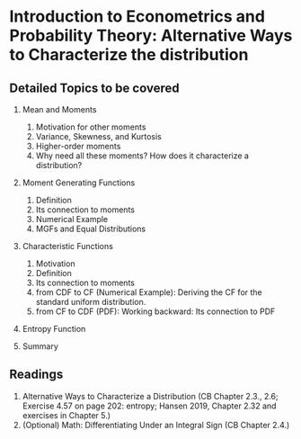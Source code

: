 # Introduction to Econometrics and Probability Theory: Alternative Ways to Characterize the distribution

## Detailed Topics to be covered

1. Mean and Moments

    1. Motivation for other moments
    2. Variance, Skewness, and Kurtosis
    3. Higher-order moments
    4. Why need all these moments? How does it characterize a distribution?
    
2. Moment Generating Functions

    1. Definition
    2. Its connection to moments
    3. Numerical Example
    4. MGFs and Equal Distributions
    
    
3. Characteristic Functions

    1. Motivation
    2. Definition
    3. Its connection to moments
    4. from CDF to CF (Numerical Example): Deriving the CF for the standard uniform distribution.
    5. from CF to CDF (PDF): Working backward: Its connection to PDF
    
4. Entropy Function

5. Summary


## Readings

1. Alternative Ways to Characterize a Distribution (CB Chapter 2.3., 2.6; Exercise 4.57 on page 202: entropy; Hansen 2019, Chapter 2.32 and exercises in Chapter 5.)
2. (Optional) Math: Differentiating Under an Integral Sign (CB Chapter 2.4.)


